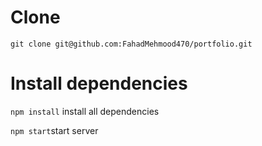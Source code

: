 # Clone

`git clone git@github.com:FahadMehmood470/portfolio.git`

# Install dependencies

`npm install` install all dependencies

`npm start`start server

